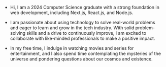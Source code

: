 - Hi, I am a 2024 Computer Science graduate with a strong foundation in web development, including Next.js, React.js, and Node.js. 

- I am passionate about using technology to solve real-world problems and eager to learn and grow in the tech industry. With solid problem-solving skills and a drive to continuously improve, I am excited to collaborate with like-minded professionals to make a positive impact.

- In my free time, I indulge in watching movies and series for entertainment, and I also spend time contemplating the mysteries of the universe and pondering questions about our cosmos and existence.
